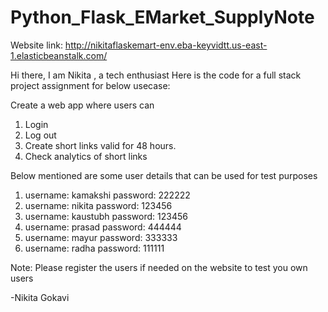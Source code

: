 # Python_Flask_EMarket_SupplyNote
Website link: http://nikitaflaskemart-env.eba-keyvidtt.us-east-1.elasticbeanstalk.com/

Hi there, I am Nikita , a tech enthusiast
Here is the code for a full stack project assignment for below usecase:

Create a web app where users can
1. Login
2. Log out
3. Create short links valid for 48 hours.
4. Check analytics of short links

Below mentioned are some user details that can be used for test purposes

1. username: kamakshi     password: 222222
2. username: nikita       password: 123456
3. username: kaustubh     password: 123456
4. username: prasad       password: 444444
5. username: mayur        password: 333333
6. username: radha        password: 111111

Note: Please register the users if needed on the website to test you own users



-Nikita Gokavi






